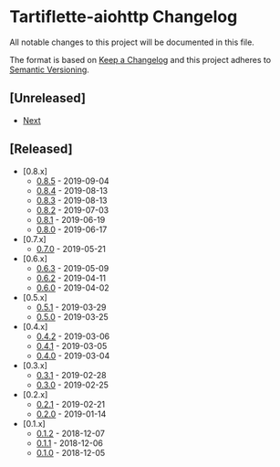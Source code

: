 # Tartiflette-aiohttp Changelog

All notable changes to this project will be documented in this file.

The format is based on [Keep a Changelog](http://keepachangelog.com/en/1.0.0/)
and this project adheres to [Semantic Versioning](http://semver.org/spec/v2.0.0.html).

## [Unreleased]

- [Next](./changelogs/next.md)

## [Released]

- [0.8.x]
  - [0.8.5](./changelogs/0.8.5.md) - 2019-09-04
  - [0.8.4](./changelogs/0.8.4.md) - 2019-08-13
  - [0.8.3](./changelogs/0.8.3.md) - 2019-08-13
  - [0.8.2](./changelogs/0.8.2.md) - 2019-07-03
  - [0.8.1](./changelogs/0.8.1.md) - 2019-06-19
  - [0.8.0](./changelogs/0.8.0.md) - 2019-06-17
- [0.7.x]
  - [0.7.0](./changelogs/0.7.0.md) - 2019-05-21
- [0.6.x]
  - [0.6.3](./changelogs/0.6.3.md) - 2019-05-09
  - [0.6.2](./changelogs/0.6.2.md) - 2019-04-11
  - [0.6.0](./changelogs/0.6.0.md) - 2019-04-02
- [0.5.x]
  - [0.5.1](./changelogs/0.5.1.md) - 2019-03-29
  - [0.5.0](./changelogs/0.5.0.md) - 2019-03-25
- [0.4.x]
  - [0.4.2](./changelogs/0.4.2.md) - 2019-03-06
  - [0.4.1](./changelogs/0.4.1.md) - 2019-03-05
  - [0.4.0](./changelogs/0.4.0.md) - 2019-03-04
- [0.3.x]
  - [0.3.1](./changelogs/0.3.1.md) - 2019-02-28
  - [0.3.0](./changelogs/0.3.0.md) - 2019-02-25
- [0.2.x]
  - [0.2.1](./changelogs/0.2.1.md) - 2019-02-21
  - [0.2.0](./changelogs/0.2.0.md) - 2019-01-14
- [0.1.x]
  - [0.1.2](./changelogs/0.1.2.md) - 2018-12-07
  - [0.1.1](./changelogs/0.1.1.md) - 2018-12-06
  - [0.1.0](./changelogs/0.1.0.md) - 2018-12-05
